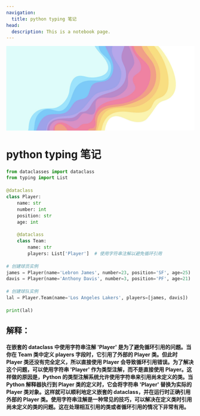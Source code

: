 ```yaml
---
navigation:
  title: python typing 笔记
head:
  description: This is a notebook page.
---
```


![just fun](/cover.jpg)

# python typing 笔记

```py
from dataclasses import dataclass
from typing import List

@dataclass
class Player:
    name: str
    number: int
    position: str
    age: int

    @dataclass
    class Team:
        name: str
        players: List['Player']  # 使用字符串注解以避免循环引用

# 创建球员实例
james = Player(name='Lebron James', number=23, position='SF', age=25)
davis = Player(name='Anthony Davis', number=3, position='PF', age=21)

# 创建球队实例
lal = Player.Team(name='Los Angeles Lakers', players=[james, davis])

print(lal)
```
## 解释：

#### 在嵌套的 dataclass 中使用字符串注解 'Player' 是为了避免循环引用的问题。当你在 Team 类中定义 players 字段时，它引用了外部的 Player 类。但此时 Player 类还没有完全定义，所以直接使用 Player 会导致循环引用错误。为了解决这个问题，可以使用字符串 'Player' 作为类型注解，而不是直接使用 Player。这样做的原因是，Python 的类型注解系统允许使用字符串来引用尚未定义的类。当 Python 解释器执行到 Player 类的定义时，它会将字符串 'Player' 替换为实际的 Player 类对象。这样就可以顺利地定义嵌套的 dataclass，并在运行时正确引用外部的 Player 类。使用字符串注解是一种常见的技巧，可以解决在定义类时引用尚未定义的类的问题。这在处理相互引用的类或者循环引用的情况下非常有用。


